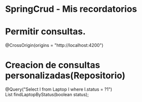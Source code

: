 # SpringCrud - Mis recordatorios
# Permitir consultas.
@CrossOrigin(origins = "http://localhost:4200")
# Creacion de consultas personalizadas(Repositorio)
@Query("Select l from Laptop l where l.status = ?1")  
List<Laptop> findLaptopByStatus(boolean status);

